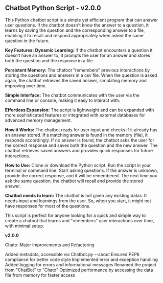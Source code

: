 ## Chatbot Python Script - v2.0.0

This Python chatbot script is a simple yet efficient program that can answer user questions. If the chatbot doesn't know the answer to a question, it learns by saving the question and the corresponding answer to a file, enabling it to recall and respond appropriately when asked the same question in the future.

**Key Features:**
**Dynamic Learning:** If the chatbot encounters a question it doesn’t have an answer to, it prompts the user for an answer and stores both the question and the response in a file.

**Persistent Memory:** The chatbot "remembers" previous interactions by storing the questions and answers in a csv file. When the question is asked again, the chatbot retrieves the saved answer, simulating memory and improving over time.

**Simple Interface:** The chatbot communicates with the user via the command line or console, making it easy to interact with.

**Effortless Expansion:** The script is lightweight and can be expanded with more sophisticated features or integrated with external databases for advanced memory management.

**How it Works:**
The chatbot reads for user input and checks if it already has an answer stored.
If a matching answer is found in the memory (file), it responds accordingly.
If no answer is found, the chatbot asks the user for the correct response and saves both the question and the new answer.
The chatbot retrieves saved answers and provides quick responses for future interactions.

**How to Use:**
Clone or download the Python script.
Run the script in your terminal or command line.
Start asking questions. If the answer is unknown, provide the correct response, and it will be remembered.
The next time you ask the same question, the chatbot will recall and provide the stored answer.

**Chatbot needs to learn:**
The chatbot is not given any existing datas. It needs input and learnings from the user. So, when you start, it might not have responses for most of the questions.

This script is perfect for anyone looking for a quick and simple way to create a chatbot that learns and "remembers" user interactions over time, with minimal setup.

**v2.0.0**

Chato: Major Improvements and Refactoring

Added metadata, accessible via Chatbot.py --about
Ensured PEP8 compliance for better code style
Implemented error and exception handling
Added logging for errors and informational messages
Renamed the project from "ChatBot" to "Chato"
Optimized performance by accessing the data file from memory for faster access

